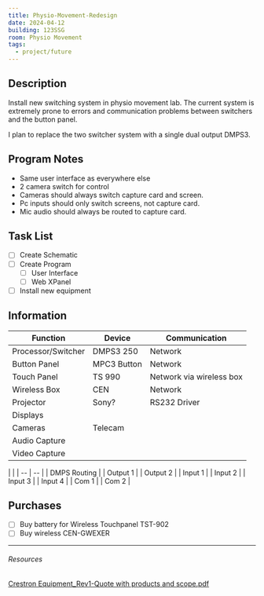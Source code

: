 ```yaml
---
title: Physio-Movement-Redesign
date: 2024-04-12
building: 123SSG
room: Physio Movement
tags:
  - project/future
---
```

 
## Description

Install new switching system in physio movement lab. The current system is extremely prone to errors and communication problems between switchers and the button panel.

I plan to replace the two switcher system with a single dual output DMPS3.

## Program Notes

- Same user interface as everywhere else
- 2 camera switch for control
- Cameras should always switch capture card and screen.
- Pc inputs should only switch screens, not capture card.
- Mic audio should always be routed to capture card.

## Task List

- [ ] Create Schematic
- [ ] Create Program
	- [ ] User Interface
	- [ ] Web XPanel
- [ ] Install new equipment

## Information
 
 Function           | Device      | Communication
 ------------------ | ----------- | ------------------------
 Processor/Switcher | DMPS3 250   | Network
 Button Panel       | MPC3 Button | Network
 Touch Panel        | TS 990      | Network via wireless box 
 Wireless Box       | CEN         | Network
 Projector          | Sony?       | RS232 Driver
 Displays           |             |
 Cameras            | Telecam     |
 Audio Capture      |             |
 Video Capture      |             |


|  |
| -- | -- |
| DMPS Routing |
| Output 1 | 
| Output 2 |
| Input 1 |
| Input 2 |
| Input 3 |
| Input 4 |
| Com 1 |
| Com 2 |


## Purchases

- [ ] Buy battery for Wireless Touchpanel TST-902
- [ ] Buy wireless CEN-GWEXER

---

###### Resources

[Crestron Equipment_Rev1-Quote with products and scope.pdf](https://rcsicampus-my.sharepoint.com/:b:/r/personal/owenmccarthy_rcsi_com/Documents/Archive/Crestron%20Equipment_Rev1-Quote%20with%20products%20and%20scope.pdf?csf=1&web=1&e=GPoQ2a)